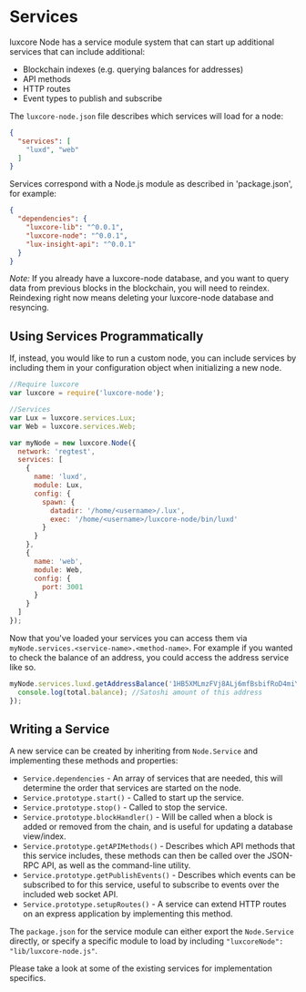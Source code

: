 # Services
luxcore Node has a service module system that can start up additional services that can include additional:
- Blockchain indexes (e.g. querying balances for addresses)
- API methods
- HTTP routes
- Event types to publish and subscribe

The `luxcore-node.json` file describes which services will load for a node:

```json
{
  "services": [
    "luxd", "web"
  ]
}
```

Services correspond with a Node.js module as described in 'package.json', for example:

```json
{
  "dependencies": {
    "luxcore-lib": "^0.0.1",
    "luxcore-node": "^0.0.1",
    "lux-insight-api": "^0.0.1"
  }
}
```

_Note:_ If you already have a luxcore-node database, and you want to query data from previous blocks in the blockchain, you will need to reindex. Reindexing right now means deleting your luxcore-node database and resyncing.

## Using Services Programmatically
If, instead, you would like to run a custom node, you can include services by including them in your configuration object when initializing a new node.

```js
//Require luxcore
var luxcore = require('luxcore-node');

//Services
var Lux = luxcore.services.Lux;
var Web = luxcore.services.Web;

var myNode = new luxcore.Node({
  network: 'regtest',
  services: [
    {
      name: 'luxd',
      module: Lux,
      config: {
        spawn: {
          datadir: '/home/<username>/.lux',
          exec: '/home/<username>/luxcore-node/bin/luxd'
        }
      }
    },
    {
      name: 'web',
      module: Web,
      config: {
        port: 3001
      }
    }
  ]
});
```

Now that you've loaded your services you can access them via `myNode.services.<service-name>.<method-name>`. For example if you wanted to check the balance of an address, you could access the address service like so.

```js
myNode.services.luxd.getAddressBalance('1HB5XMLmzFVj8ALj6mfBsbifRoD4miY36v', false, function(err, total) {
  console.log(total.balance); //Satoshi amount of this address
});
```

## Writing a Service
A new service can be created by inheriting from `Node.Service` and implementing these methods and properties:
- `Service.dependencies` -  An array of services that are needed, this will determine the order that services are started on the node.
- `Service.prototype.start()` - Called to start up the service.
- `Service.prototype.stop()` - Called to stop the service.
- `Service.prototype.blockHandler()` - Will be called when a block is added or removed from the chain, and is useful for updating a database view/index.
- `Service.prototype.getAPIMethods()` - Describes which API methods that this service includes, these methods can then be called over the JSON-RPC API, as well as the command-line utility.
- `Service.prototype.getPublishEvents()` - Describes which events can be subscribed to for this service, useful to subscribe to events over the included web socket API.
- `Service.prototype.setupRoutes()` - A service can extend HTTP routes on an express application by implementing this method.

The `package.json` for the service module can either export the `Node.Service` directly, or specify a specific module to load by including `"luxcoreNode": "lib/luxcore-node.js"`.

Please take a look at some of the existing services for implementation specifics.

